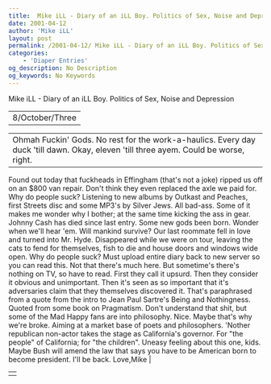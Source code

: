 ```yaml
---
title:  Mike iLL - Diary of an iLL Boy. Politics of Sex, Noise and Depression 
date: 2001-04-12
author: 'Mike iLL'
layout: post
permalink: /2001-04-12/ Mike iLL - Diary of an iLL Boy. Politics of Sex, Noise and Depression 
categories:
    - 'Diaper Entries'
og_description: No Description
og_keywords: No Keywords
---
```

<style>
body {
  background-color: ;
  color: ;
}
a {
  color: ;
}
a:active {
  color: ;
}
a:visited {
  color: ;
}
</style>

   Mike iLL - Diary of an iLL Boy. Politics of Sex, Noise and Depression     



|  |
| --- |
| 8/October/Three |

  
  



|  |
| --- |
| Ohmah Fuckin' Gods. No rest for the work-a-haulics. Every day duck 'till dawn. Okay, eleven 'till three ayem. Could be worse, right.
Found out today that fuckheads in Effingham (that's not a joke) ripped us off on an $800 van repair. Don't think they even replaced the axle we paid for. Why do people suck?
Listening to new albums by Outkast and Peaches, first Streets disc and some MP3's by Silver Jews. All bad-ass. Some of it makes me wonder why I bother; at the same time kicking the ass in gear.
Johnny Cash has died since last entry. Some new gods been born. Wonder when we'll hear 'em. Will mankind survive?
Our last roommate fell in love and turned into Mr. Hyde. Disappeared while we were on tour, leaving the cats to fend for themselves, fish to die and house doors and windows wide open. Why do people suck?
Must upload entire diary back to new server so you can read this. Not that there's much here. But sometime's there's nothing on TV, so have to read.
First they call it upsurd. Then they consider it obvious and unimportant. Then it's seen as so important that it's adversaries claim that they themselves discovered it.
That's paraphrased from a quote from the intro to Jean Paul Sartre's Being and Nothingness. Quoted from some book on Pragmatism. Don't understand that shit, but some of the Mad Happy fans are into philosophy. Nice. Maybe that's why we're broke. Aiming at a market base of poets and philosophers.
'Nother republican non-actor takes the stage as California's governor. For "the people" of California; for "the children". Uneasy feeling about this one, kids. Maybe Bush will amend the law that says you have to be American born to become president.
I'll be back.
  Love,Mike
 |

   


|  |
| --- |
|  |

   
   
   
   
  

